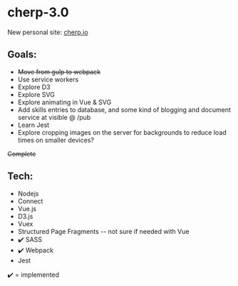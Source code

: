 cherp-3.0
=======

New personal site: [cherp.io](http://cherp.io/)

Goals:
------

* ~~Move from gulp to webpack~~
* Use service workers
* Explore D3
* Explore SVG
* Explore animating in Vue & SVG
* Add skills entries to database, and some kind of blogging and document service at visible @ /pub
* Learn Jest
* Explore cropping images on the server for backgrounds to reduce load times on smaller devices?

~~Complete~~

Tech:
------

* Nodejs
* Connect
* Vue.js
* D3.js
* Vuex
* Structured Page Fragments -- not sure if needed with Vue
* ✔️ SASS
* ✔️ Webpack
* Jest

✔️ = implemented
